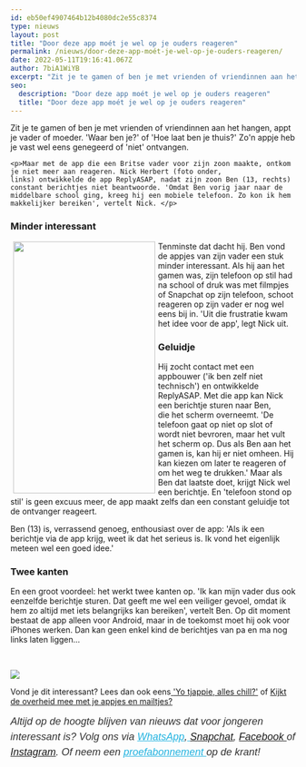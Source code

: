 ```yaml
---
id: eb50ef4907464b12b4080dc2e55c8374
type: nieuws
layout: post
title: "Door deze app moét je wel op je ouders reageren"
permalink: /nieuws/door-deze-app-moét-je-wel-op-je-ouders-reageren/
date: 2022-05-11T19:16:41.067Z
author: 7biA1WiYB
excerpt: "Zit je te gamen of ben je met vrienden of vriendinnen aan het hangen, appt je vader of moeder. 'Waar ben je?' of 'Hoe laat ben je thuis?' Zo'n appje heb je vast wel eens genegeerd of 'niet' ontvangen.  "
seo:
  description: "Door deze app moét je wel op je ouders reageren"
  title: "Door deze app moét je wel op je ouders reageren"
---
```

Zit je te gamen of ben je met vrienden of vriendinnen aan het hangen, appt je vader of moeder. 'Waar ben je?' of 'Hoe laat ben je thuis?' Zo'n appje heb je vast wel eens genegeerd of 'niet' ontvangen.  

    <p>Maar met de app die een Britse vader voor zijn zoon maakte, ontkom je niet meer aan reageren. Nick Herbert (foto onder, links) ontwikkelde de app ReplyASAP, nadat zijn zoon Ben (13, rechts) constant berichtjes niet beantwoorde. 'Omdat Ben vorig jaar naar de middelbare school ging, kreeg hij een mobiele telefoon. Zo kon ik hem makkelijker bereiken', vertelt Nick. </p>
<h3>Minder interessant</h3>
<p><div class="media media-element-container media-default media-float-left"><div id="file-418851" class="file file-image file-image-jpeg">

        
  
  <div class="content">
    <img title="Foto: Nick Herbert" height="1136" width="640" style="width: 250px; height: 444px; float: left; margin-left: 5px; margin-right: 5px;" class="media-element file-default" data-delta="1" src="https://7dagen.netlify.app/sites/default/files/Nick%20en%20Ben.jpg" alt="">  </div>

  
</div>
</div>Tenminste dat dacht hij. Ben vond de appjes van zijn vader een stuk minder interessant. Als hij aan het gamen was, zijn telefoon op stil had na school of druk was met filmpjes of Snapchat op zijn telefoon, schoot reageren op zijn vader er nog wel eens bij in. 'Uit die frustratie kwam het idee voor de app', legt Nick uit.
<h3>Geluidje</h3>
<p>Hij zocht contact met een appbouwer ('ik ben zelf niet technisch') en ontwikkelde ReplyASAP. Met die app kan Nick een berichtje sturen naar Ben, die het scherm overneemt. 'De telefoon gaat op niet op slot of wordt niet bevroren, maar het vult het scherm op. Dus als Ben aan het gamen is, kan hij er niet omheen. Hij kan kiezen om later te reageren of om het weg te drukken.' Maar als Ben dat laatste doet, krijgt Nick wel een berichtje. En 'telefoon stond op stil' is geen excuus meer, de app maakt zelfs dan een constant geluidje tot de ontvanger reageert. </p>
<p>Ben (13) is, verrassend genoeg, enthousiast over de app: 'Als ik een berichtje via de app krijg, weet ik dat het serieus is. Ik vond het eigenlijk meteen wel een goed idee.'</p>
<h3>Twee kanten</h3>
<p>En een groot voordeel: het werkt twee kanten op. 'Ik kan mijn vader dus ook eenzelfde berichtje sturen. Dat geeft me wel een veiliger gevoel, omdat ik hem zo altijd met iets belangrijks kan bereiken', vertelt Ben. Op dit moment bestaat de app alleen voor Android, maar in de toekomst moet hij ook voor iPhones werken. Dan kan geen enkel kind de berichtjes van pa en ma nog links laten liggen...</p>
<p> </p>
<div class="kader">
<p><img class="kaderafbeelding" src="https://7dagen.netlify.app/sites/default/files/ff.png"></p>
<p>Vond je dit interessant? Lees dan ook eens<a href="https://7dagen.netlify.app/lifestyle/fenna-17-van-hoefwijzer-over-het-succes-van-paardentubers" target="_blank"> </a><a href="https://7dagen.netlify.app/nieuws/yo-tjappie-alles-chill">'Yo tjappie, alles chill?'</a> of <a href="https://7dagen.netlify.app/nieuws/kijkt-de-overheid-mee-met-je-appjes-en-mailtjes">Kijkt de overheid mee met je appjes en mailtjes?</a></p>
<p><em style="box-sizing: inherit; color: rgb(51, 51, 51); font-family: &quot;PT Sans&quot;, sans-serif; font-size: 18px; line-height: 27px;">Altijd op de hoogte blijven van nieuws dat voor jongeren interessant is? Volg ons via </em><em style="box-sizing: inherit; color: rgb(34, 179, 224); transition: color 0.3s ease; font-family: &quot;PT Sans&quot;, sans-serif; font-size: 18px; line-height: 27px;"><a href="https://7dagen.netlify.app/whatsapp" style="box-sizing: inherit; color: rgb(34, 179, 224); transition: color 0.3s ease; font-family: &quot;PT Sans&quot;, sans-serif; font-size: 18px; line-height: 27px;">WhatsApp</a></em><em style="box-sizing: inherit; color: rgb(51, 51, 51); font-family: &quot;PT Sans&quot;, sans-serif; font-size: 18px; line-height: 27px;">,</em><em style="box-sizing: inherit; color: rgb(34, 179, 224); transition: color 0.3s ease; font-family: &quot;PT Sans&quot;, sans-serif; font-size: 18px; line-height: 27px;"><a href="https://7dagen.netlify.app/whatsapp" style="box-sizing: inherit; color: rgb(34, 179, 224); transition: color 0.3s ease; font-family: &quot;PT Sans&quot;, sans-serif; font-size: 18px; line-height: 27px;"> </a></em><em style="box-sizing: inherit; color: rgb(51, 51, 51); font-family: &quot;PT Sans&quot;, sans-serif; font-size: 18px; line-height: 27px;"><a href="https://www.snapchat.com/add/sevendaysnl">Snapchat</a>, <a href="https://www.facebook.com/7Daysnl?ref=bookmarks">Facebook </a>of <a href="https://instagram.com/7DAysnl/">Instagram</a>. Of </em><em style="box-sizing: inherit; color: rgb(51, 51, 51); font-family: &quot;PT Sans&quot;, sans-serif; font-size: 18px; line-height: 27px;">neem een </em><a href="https://abonneren.sevendays.nl/abonneren/abonnementen/ae/artikel" style="box-sizing: inherit; color: rgb(34, 179, 224); transition: color 0.3s ease; font-family: &quot;PT Sans&quot;, sans-serif; font-size: 18px; line-height: 27px;"><em style="box-sizing: inherit;">proefabonnement </em></a><em style="box-sizing: inherit; color: rgb(51, 51, 51); font-family: &quot;PT Sans&quot;, sans-serif; font-size: 18px; line-height: 27px;">op de krant!</em></p>
</div>
  
